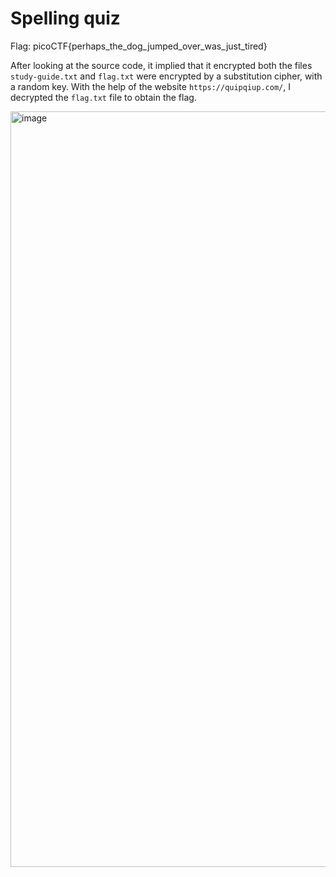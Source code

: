 # Spelling quiz
Flag: picoCTF{perhaps_the_dog_jumped_over_was_just_tired}

After looking at the source code, it implied that it encrypted both the files `study-guide.txt` and `flag.txt` were encrypted by a substitution cipher, with a random key.
With the help of the website `https://quipqiup.com/`, I decrypted the `flag.txt` file to obtain the flag.

<img width="1209" alt="image" src="https://github.com/user-attachments/assets/1b3847d7-3f5c-4546-a7ff-987b2dc0c810" />
